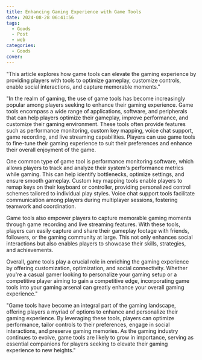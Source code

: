```yaml
---
title: Enhancing Gaming Experience with Game Tools
date: 2024-08-28 06:41:56
tags:
  - Goods
  - Post
  - web
categories:
  - Goods
cover: 
---
```


"This article explores how game tools can elevate the gaming experience by providing players with tools to optimize gameplay, customize controls, enable social interactions, and capture memorable moments."

"In the realm of gaming, the use of game tools has become increasingly popular among players seeking to enhance their gaming experience. Game tools encompass a wide range of applications, software, and peripherals that can help players optimize their gameplay, improve performance, and customize their gaming environment. These tools often provide features such as performance monitoring, custom key mapping, voice chat support, game recording, and live streaming capabilities. Players can use game tools to fine-tune their gaming experience to suit their preferences and enhance their overall enjoyment of the game.

One common type of game tool is performance monitoring software, which allows players to track and analyze their system's performance metrics while gaming. This can help identify bottlenecks, optimize settings, and ensure smooth gameplay. Custom key mapping tools enable players to remap keys on their keyboard or controller, providing personalized control schemes tailored to individual play styles. Voice chat support tools facilitate communication among players during multiplayer sessions, fostering teamwork and coordination.

Game tools also empower players to capture memorable gaming moments through game recording and live streaming features. With these tools, players can easily capture and share their gameplay footage with friends, followers, or the gaming community at large. This not only enhances social interactions but also enables players to showcase their skills, strategies, and achievements.

Overall, game tools play a crucial role in enriching the gaming experience by offering customization, optimization, and social connectivity. Whether you're a casual gamer looking to personalize your gaming setup or a competitive player aiming to gain a competitive edge, incorporating game tools into your gaming arsenal can greatly enhance your overall gaming experience."

"Game tools have become an integral part of the gaming landscape, offering players a myriad of options to enhance and personalize their gaming experience. By leveraging these tools, players can optimize performance, tailor controls to their preferences, engage in social interactions, and preserve gaming memories. As the gaming industry continues to evolve, game tools are likely to grow in importance, serving as essential companions for players seeking to elevate their gaming experience to new heights."
